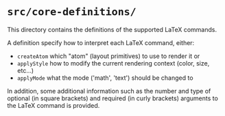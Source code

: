 # `src/core-definitions/`

This directory contains the definitions of the supported LaTeX commands.

A definition specify how to interpret each LaTeX command, either:

- `createAtom` which "atom" (layout primitives) to use to render it or
- `applyStyle` how to modify the current rendering context (color, size, etc...)
- `applyMode` what the mode ('math', 'text') should be changed to

In addition, some additional information such as the number and type of optional
(in square brackets) and required (in curly brackets) arguments to the LaTeX
command is provided.
